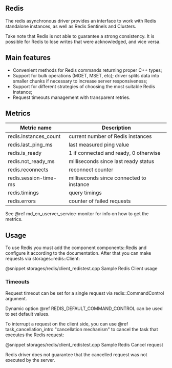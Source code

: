 ## Redis

The redis asynchronous driver provides an interface to work with Redis
standalone instances, as well as Redis Sentinels and Clusters.

Take note that Redis is not able to guarantee a strong consistency. It is
possible for Redis to lose writes that were acknowledged, and vice
versa.

## Main features

* Convenient methods for Redis commands returning proper C++ types;
* Support for bulk operations (MGET, MSET, etc); driver splits data into smaller
  chunks if necessary to increase server responsiveness;
* Support for different strategies of choosing the most suitable Redis instance;
* Request timeouts management with transparent retries.

## Metrics

| Metric name           | Description                              |
|-----------------------|------------------------------------------|
| redis.instances_count | current number of Redis instances        |
| redis.last_ping_ms    | last measured ping value                 |
| redis.is_ready        | 1 if connected and ready, 0 otherwise    |
| redis.not_ready_ms    | milliseconds since last ready status     |
| redis.reconnects      | reconnect counter                        |
| redis.session-time-ms | milliseconds since connected to instance |
| redis.timings         | query timings                            |
| redis.errors          | counter of failed requests               |

See @ref md_en_userver_service-monitor for info on how to get the metrics.

## Usage

To use Redis you must add the component components::Redis and configure it
according to the documentation. After that you can make requests via 
storages::redis::Client:

@snippet storages/redis/client_redistest.cpp Sample Redis Client usage

### Timeouts

Request timeout can be set for a single request via redis::CommandControl 
argument.

Dynamic option @ref REDIS_DEFAULT_COMMAND_CONTROL can be used to set default 
values.

To interrupt a request on the client side, you can use 
@ref task_cancellation_intro "cancellation mechanism" to cancel the task 
that executes the Redis request:

@snippet storages/redis/client_redistest.cpp Sample Redis Cancel request

Redis driver does not guarantee that the cancelled request was not executed
by the server.

